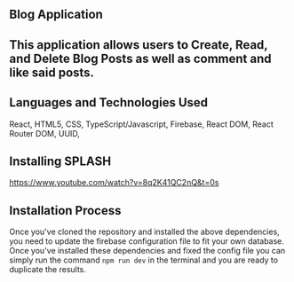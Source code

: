## Blog Application

## This application allows users to Create, Read, and Delete Blog Posts as well as comment and like said posts.

## Languages and Technologies Used
React,
HTML5,
CSS,
TypeScript/Javascript,
Firebase,
React DOM,
React Router DOM,
UUID,


## Installing SPLASH
https://www.youtube.com/watch?v=8q2K41QC2nQ&t=0s

## Installation Process
Once you've cloned the repository and installed the above dependencies, you need to update the firebase configuration file to fit your own database.
Once you've installed these dependencies and fixed the config file you can simply run the command `npm run dev` in the terminal and you are ready to duplicate the results.
